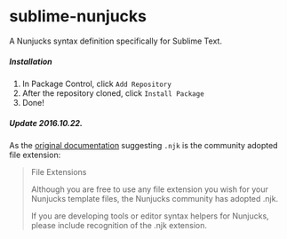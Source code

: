 # sublime-nunjucks

A Nunjucks syntax definition specifically for Sublime Text.

##### Installation

1. In Package Control, click `Add Repository`
2. After the repository cloned, click `Install Package`
3. Done!

##### Update 2016.10.22.

As the [original documentation](https://mozilla.github.io/nunjucks/templating.html#file-extensions) suggesting `.njk` is the community adopted file extension:

> File Extensions
>
> Although you are free to use any file extension you wish for your Nunjucks template files, the Nunjucks community has adopted .njk.
>
> If you are developing tools or editor syntax helpers for Nunjucks, please include recognition of the .njk extension.

